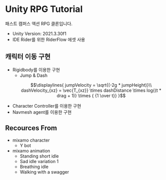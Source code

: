 # Unity RPG Tutorial
패스트 캠퍼스 액션 RPG 클론입니다.
* Unity Version: 2021.3.30f1
* IDE Rider를 위한 RiderFlow 에셋 사용

## 캐릭터 이동 구현
* Rigidbody를 이용한 구현
  * Jump & Dash
    ```math
    \displaylines{
    jumpVelocity = \sqrt{(-2g * jumpHeight)}\\
    dashVelocity_{xz} = \vec{T_{xz}} \times dashDistance \times log{(t * drag  + 1)} \times { {1 \over t}}
    }
    ```
* Character Controller를 이용한 구현
* Navmesh agent를 이용한 구현

## Recources From
* mixamo character
  * Y bot
* mixamo animation
  * Standing short idle
  * Sad idle variation 1
  * Breathing idle
  * Walking with a swagger